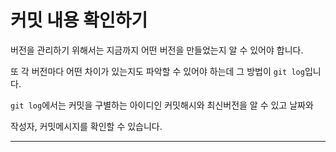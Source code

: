 # 커밋 내용 확인하기

버전을 관리하기 위해서는 지금까지 어떤 버전을 만들었는지 알 수 있어야 합니다.

또 각 버전마다 어떤 차이가 있는지도 파악할 수 있어야 하는데 그 방법이 `git log`입니다.

`git log`에서는 커밋을 구별하는 아이디인 커밋해시와 최신버전을 알 수 있고 날짜와 

작성자, 커밋메시지를 확인할 수 있습니다.

- - -

